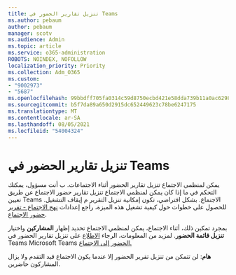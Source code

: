 ```yaml
---
title: تنزيل تقارير الحضور في Teams
ms.author: pebaum
author: pebaum
manager: scotv
ms.audience: Admin
ms.topic: article
ms.service: o365-administration
ROBOTS: NOINDEX, NOFOLLOW
localization_priority: Priority
ms.collection: Adm_O365
ms.custom:
- "9002973"
- "5687"
ms.openlocfilehash: 99bbdff705fa0314c59d8750ecbd421e58dda739b11a0ac6298e15aa03fd8e47
ms.sourcegitcommit: b5f7da89a650d2915dc652449623c78be6247175
ms.translationtype: MT
ms.contentlocale: ar-SA
ms.lasthandoff: 08/05/2021
ms.locfileid: "54004324"
---
```

# <a name="download-attendance-reports-in-teams"></a>تنزيل تقارير الحضور في Teams

يمكن لمنظمي الاجتماع تنزيل تقارير الحضور أثناء الاجتماعات. ب أنت مسؤول، يمكنك التحكم في ما إذا كان يمكن لمنظمي الاجتماع تنزيل تقارير حضور الاجتماع عن طريق تعيين Teams الاجتماع. بشكل افتراضي، تكون إمكانية تنزيل التقرير م إيقاف التشغيل. للحصول على خطوات حول كيفية تشغيل هذه الميزة، راجع إعدادات  [نهج الاجتماع - تقرير حضور الاجتماع](https://docs.microsoft.com/microsoftteams/meeting-policies-in-teams#meeting-policy-settings---meeting-attendance-report).

بمجرد تمكين ذلك، أثناء الاجتماع، يمكن لمنظمي الاجتماع تحديد إظهار  **المشاركين**  واختيار  **تنزيل قائمة الحضور**. لمزيد من المعلومات، الرجاء [الاطلاع](https://support.office.com/article/download-attendance-reports-in-teams-ae7cf170-530c-47d3-84c1-3aedac74d310) على تنزيل تقارير الحضور في Teams Microsoft Teams [الحضور إلى الاجتماع.](https://docs.microsoft.com/microsoftteams/teams-analytics-and-reports/meeting-attendance-report)

**هام**: لن تتمكن من تنزيل تقرير الحضور إلا عندما يكون الاجتماع قيد التقدم ولا يزال المشاركون حاضرين.